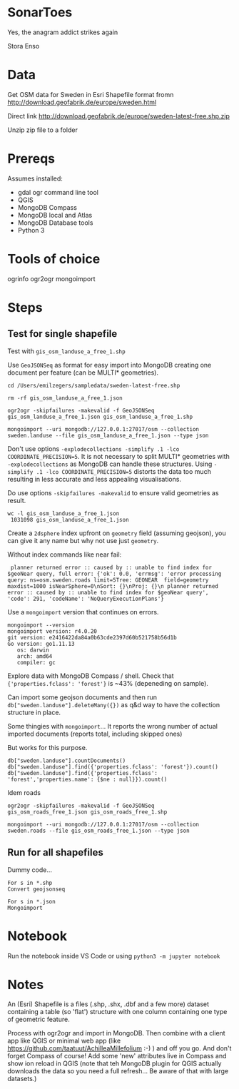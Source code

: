 # SonarToes
Yes, the anagram addict strikes again

Stora Enso

# Data
Get OSM data for Sweden in Esri Shapefile format fromn http://download.geofabrik.de/europe/sweden.html

Direct link http://download.geofabrik.de/europe/sweden-latest-free.shp.zip

Unzip zip file to a folder

# Prereqs
Assumes installed:

* gdal ogr command line tool
* QGIS
* MongoDB Compass
* MongoDB local and Atlas
* MongoDB Database tools
* Python 3

# Tools of choice
ogrinfo
ogr2ogr
mongoimport

# Steps

## Test for single shapefile
Test with `gis_osm_landuse_a_free_1.shp`

Use `GeoJSONSeq` as format for easy import into MongoDB creating one document per feature (can be MULTI* geometries).

```
cd /Users/emilzegers/sampledata/sweden-latest-free.shp

rm -rf gis_osm_landuse_a_free_1.json

ogr2ogr -skipfailures -makevalid -f GeoJSONSeq gis_osm_landuse_a_free_1.json gis_osm_landuse_a_free_1.shp

mongoimport --uri mongodb://127.0.0.1:27017/osm --collection sweden.landuse --file gis_osm_landuse_a_free_1.json --type json
```

Don't use options `-explodecollections -simplify .1 -lco COORDINATE_PRECISION=5`. It is not necessary to split MULTI* geometries with `-explodecollections` as MongoDB can handle these structures. Using `-simplify .1 -lco COORDINATE_PRECISION=5` distorts the data too much resulting in less accurate and less appealing visualisations.

Do use options `-skipfailures -makevalid` to ensure valid geometries as result.

```
wc -l gis_osm_landuse_a_free_1.json
 1031098 gis_osm_landuse_a_free_1.json
```

Create a `2dsphere` index upfront on `geometry` field (assuming geojson), you can give it any name but why not use just `geometry`.

Without index commands like near fail:

` planner returned error :: caused by :: unable to find index for $geoNear query, full error: {'ok': 0.0, 'errmsg': 'error processing query: ns=osm.sweden.roads limit=5Tree: GEONEAR  field=geometry maxdist=1000 isNearSphere=0\nSort: {}\nProj: {}\n planner returned error :: caused by :: unable to find index for $geoNear query', 'code': 291, 'codeName': 'NoQueryExecutionPlans'}`

Use a `mongoimport` version that continues on errors.

```
mongoimport --version
mongoimport version: r4.0.20
git version: e2416422da84a0b63cde2397d60b521758b56d1b
Go version: go1.11.13
   os: darwin
   arch: amd64
   compiler: gc
```

Explore data with MongoDB Compass / shell. Check that `{'properties.fclass': 'forest'}` is ~43% (depeneding on sample).

Can import some geojson documents and then run `db["sweden.landuse"].deleteMany({})` as q&d way to have the collection structure in place.

Some thingies with `mongoimport`... It reports the wrong number of actual imported documents (reports total, including skipped ones)

But works for this purpose.

```
db["sweden.landuse"].countDocuments()
db["sweden.landuse"].find({'properties.fclass': 'forest'}).count()
db["sweden.landuse"].find({'properties.fclass': 'forest','properties.name': {$ne : null}}).count()
```

Idem roads

```
ogr2ogr -skipfailures -makevalid -f GeoJSONSeq gis_osm_roads_free_1.json gis_osm_roads_free_1.shp

mongoimport --uri mongodb://127.0.0.1:27017/osm --collection sweden.roads --file gis_osm_roads_free_1.json --type json
```

## Run for all shapefiles
Dummy code...

```
For s in *.shp
Convert geojsonseq

For s in *.json
Mongoimport
```

# Notebook
Run the notebook inside VS Code or using `python3 -m jupyter notebook`

# Notes
An (Esri) Shapefile is a files (.shp, .shx, .dbf and a few more) dataset containing a table (so 'flat') structure with one column containing one type of geometric feature.

Process with ogr2ogr and import in MongoDB. Then combine with a client app like QGIS or minimal web app (like https://github.com/taatuut/AchilleaMillefolium :-) ) and off you go. And don't forget Compass of course! Add some 'new' attributes live in Compass and show ion reload in QGIS (note that teh MongoDB plugin for QGIS actually downloads the data so you need a full refresh... Be aware of that with large datasets.)